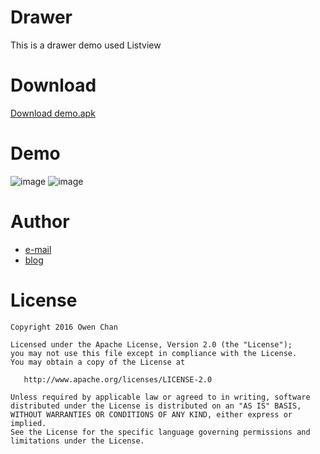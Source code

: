 Drawer  
======


This is a drawer demo used Listview  

Download
========
[ Download demo.apk ](https://github.com/chenzongwen/ProgressView.git/demo.apk)

Demo
====
 ![image](https://github.com/Drawer/raw/device-2016-04-18-190020.png)
 ![image](https://github.com/Drawer/raw/device-2016-04-18-185903.png)
 





Author
===========

- [e-mail](zongwen.chen@qq.com)
- [blog](http://blog.csdn.net/owenchan1987)

License
============

    Copyright 2016 Owen Chan

    Licensed under the Apache License, Version 2.0 (the "License");
    you may not use this file except in compliance with the License.
    You may obtain a copy of the License at

       http://www.apache.org/licenses/LICENSE-2.0

    Unless required by applicable law or agreed to in writing, software
    distributed under the License is distributed on an "AS IS" BASIS,
    WITHOUT WARRANTIES OR CONDITIONS OF ANY KIND, either express or implied.
    See the License for the specific language governing permissions and
    limitations under the License.
